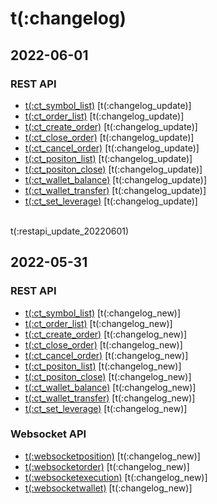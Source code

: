 # t(:changelog)   

## 2022-06-01
### REST API
- [t(:ct_symbol_list)](#t-ct_symbol_list) [t(:changelog_update)]
- [t(:ct_order_list)](#t-ct_order_list) [t(:changelog_update)]
- [t(:ct_create_order)](#t-ct_create_order) [t(:changelog_update)]
- [t(:ct_close_order)](#t-ct_close_order) [t(:changelog_update)]
- [t(:ct_cancel_order)](#t-ct_cancel_order) [t(:changelog_update)]
- [t(:ct_positon_list)](#t-ct_positon_list) [t(:changelog_update)]
- [t(:ct_positon_close)](#t-ct_positon_close) [t(:changelog_update)]
- [t(:ct_wallet_balance)](#t-ct_wallet_balance) [t(:changelog_update)]
- [t(:ct_wallet_transfer)](#t-ct_wallet_transfer) [t(:changelog_update)]
- [t(:ct_set_leverage)](#t-ct_set_leverage) [t(:changelog_update)] 
<br/>
t(:restapi_update_20220601)
  
## 2022-05-31
### REST API
- [t(:ct_symbol_list)](#t-ct_symbol_list) [t(:changelog_new)]
- [t(:ct_order_list)](#t-ct_order_list) [t(:changelog_new)]
- [t(:ct_create_order)](#t-ct_create_order) [t(:changelog_new)]
- [t(:ct_close_order)](#t-ct_close_order) [t(:changelog_new)]
- [t(:ct_cancel_order)](#t-ct_cancel_order) [t(:changelog_new)]
- [t(:ct_positon_list)](#t-ct_positon_list) [t(:changelog_new)]
- [t(:ct_positon_close)](#t-ct_positon_close) [t(:changelog_new)]
- [t(:ct_wallet_balance)](#t-ct_wallet_balance) [t(:changelog_new)]
- [t(:ct_wallet_transfer)](#t-ct_wallet_transfer) [t(:changelog_new)]
- [t(:ct_set_leverage)](#t-ct_set_leverage) [t(:changelog_new)]  

### Websocket API
- [t(:websocketposition)](#t-websocketposition) [t(:changelog_new)]
- [t(:websocketorder)](#t-websocketorder) [t(:changelog_new)]
- [t(:websocketexecution)](#t-websocketexecution) [t(:changelog_new)]
- [t(:websocketwallet)](#t-websocketwallet) [t(:changelog_new)]
